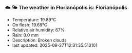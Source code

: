 ### ☁️ 🌤️  The weather in Florianópolis is: Florianópolis

- Temperature: 19.89°C
- On flesh: 19.68°C
- Relative air humidity: 67%
- Rain: 0.0 mm
- Description: Broken clouds
- last updated: 2025-09-27T12:31:35.513101
